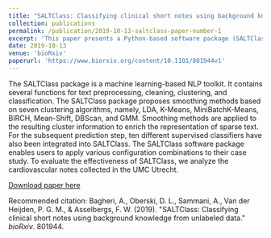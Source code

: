 ```yaml
---
title: "SALTClass: Classifying clinical short notes using background knowledge from unlabeled data."
collection: publications
permalink: /publication/2019-10-13-saltclass-paper-number-1
excerpt: 'This paper presents a Python-based software package (SALTClass) for classification of short and long clinical texts.'
date: 2019-10-13
venue: 'bioRxiv'
paperurl: 'https://www.biorxiv.org/content/10.1101/801944v1'
---
```

The SALTClass package is a machine learning-based NLP toolkit. It contains several functions for text preprocessing, cleaning, clustering, and classification. The SALTClass package proposes smoothing methods based on seven clustering algorithms, namely, LDA, K-Means, MiniBatchK-Means, BIRCH, Mean-Shift, DBScan, and GMM. Smoothing methods are applied to the resulting cluster information to enrich the representation of sparse text. For the subsequent prediction step, ten different supervised classifiers have also been integrated into SALTClass. The SALTClass software package enables users to apply various configuration combinations to their case study. To evaluate the effectiveness of SALTClass, we analyze the cardiovascular notes collected in the UMC Utrecht.

[Download paper here](https://www.biorxiv.org/content/10.1101/801944v1)

Recommended citation: Bagheri, A., Oberski, D. L., Sammani, A., Van der Heijden, P. G. M., & Asselbergs, F. W. (2019). &quot;SALTClass: Classifying clinical short notes using background knowledge from unlabeled data.&quot; <i>bioRxiv</i>. 801944.